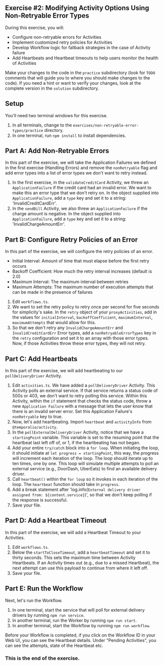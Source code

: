 ## Exercise #2: Modifying Activity Options Using Non-Retryable Error Types

During this exercise, you will:

- Configure non-retryable errors for Activities
- Implement customized retry policies for Activities
- Develop Workflow logic for fallback strategies in the case of Activity failure
- Add Heartbeats and Heartbeat timeouts to help users monitor the health of Activities 

Make your changes to the code in the `practice` subdirectory (look for `TODO` comments that will guide you to where you should make changes to the code). If you need a hint or want to verify your changes, look at the complete version in the `solution` subdirectory.

## Setup

You'll need two terminal windows for this exercise.

1. In all terminals, change to the `exercises/non-retryable-error-types/practice` directory.
2. In one terminal, run `npm install` to install dependencies.

## Part A: Add Non-Retryable Errors

In this part of the exercise, we will take the Application Failures we defined in the first exercise (Handling Errors) and remove the `nonRetryable` flag and add error types into a list of error types we don't want to retry instead.

1. In the first exercise, in the `validateCreditCard` Activity, we threw an `ApplicationFailure` if the credit card had an invalid error. We want to make this an error type that we don't retry on. In the object supplied into `ApplicationFailure`, add a `type` key and set it to a string: 'InvalidCreditCardErr'.
2. In the `sendBill` Activity, we also threw an `ApplicationFailure` if the charge amount is negative. In the object supplied into `ApplicationFailure`, add a `type` key and set it to a string: 'InvalidChargeAmountErr'.

## Part B: Configure Retry Policies of an Error

In this part of the exercise, we will configure the retry policies of an error.

- Initial Interval: Amount of time that must elapse before the first retry occurs
- Backoff Coefficient: How much the retry interval increases (default is 2.0)
- Maximum Interval: The maximum interval between retries
- Maximum Attempts: The maximum number of execution attempts that can be made in the presence of failures

1. Edit `workflows.ts`.
2. We want to set the retry policy to retry once per second for five seconds for simplicity's sake. In the `retry` object of your `proxyActivities`, add in the values for `initialInterval`, `backoffCoefficient`, `maximumInterval`, `maximumAttempts` that would allow for this.
3. So that we don't retry any `InvalidChargeAmountErr` and `InvalidCreditCardErr` Error types, add a `nonRetryableErrorTypes` key in the `retry` configuration and set it to an array with those error types. Now, if those Activities throw these error types, they will not retry.

## Part C: Add Heartbeats

In this part of the exercise, we will add heartbeating to our `pollDeliveryDriver` Activity.

1. Edit `activities.ts`. We have added a `pollDeliveryDriver` Activity. This Activity polls an external service. If that service returns a status code of 500s or 403, we don't want to retry polling this service. Within this Activity, within the `if` statement that checks the status code, throw a new `Application Failure` with a message that lets the user know that there is an invalid server error. Set this Application Failure's `nonRetryable` key to true.
2. Now, let's add heartbeating. Import `heartbeat` and `activityInfo` from `@temporalio/activity`.
3. In the `pollExternalDeliveryDriver` Activity, notice that we have a `startingPoint` variable. This variable is set to the resuming point that the heartbeat last left off of, or 1, if the heartbeating has not began.
4. Add your entire `try/catch` block into a `for loop`. When initiating the loop, it should initiate at `let progress = startingPoint`, this way, the progress will increment each iteration of the loop. The loop should iterate up to ten times, one by one. This loop will simulate multiple attempts to poll an external service (e.g., DoorDash, UberEats) to find an available delivery driver.
5. Call `heartbeat()` within the `for loop` so it invokes in each iteration of the loop. The `heartbeat` function should take in `progress`.
6. Add a break statement after 'log.info(`External delivery driver assigned from: ${content.service}`)', so that we don't keep polling if the response is successful.
7. Save your file. 

## Part D: Add a Heartbeat Timeout

In this part of the exercise, we will add a Heartbeat Timeout to your Activities.

1. Edit `workflows.ts`.
2. Below the `startToCloseTimeout`, add a `heartbeatTimeout` and set it to thirty seconds. This sets the maximum time between Activity Heartbeats. If an Activity times out (e.g., due to a missed Heartbeat), the next attempt can use this payload to continue from where it left off.
3. Save your file.

## Part E: Run the Workflow

Next, let's run the Workflow.

1. In one terminal, start the service that will poll for external delivery drivers by running `npm run service`.
2. In another terminal, run the Worker by running `npm run start`.
3. In another terminal, start the Workflow by running `npm run workflow`.

Before your Workflow is completed, if you click on the Workflow ID in your Web UI, you can see the Heartbeat details. Under "Pending Activities", you can see the attempts, state of the Heartbeat etc.

### This is the end of the exercise.
